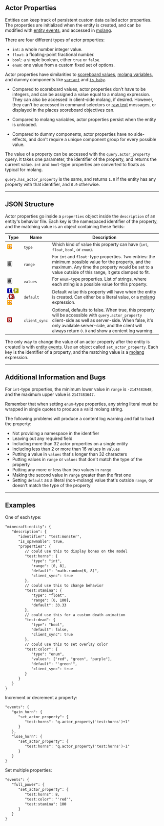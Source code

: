 ## Actor Properties

Entities can keep track of persistent custom data called actor properties. The properties are initialized when the entity is created, and can be modified with [entity events](../events.md), and accessed in [molang](molang.md).

There are four different types of actor properties:
* `int`: a whole number integer value.
* `float`: a floating-point fractional number.
* `bool`: a simple boolean, either `true` or `false`.
* `enum`: one value from a custom fixed set of options.

Actor properties have similarities to [scoreboard values](scoreboard.md), [molang variables](molang.md), and dummy components like [`variant`](../components/variant.md) and [`is_baby`](../components/is_baby.md).

* Compared to scoreboard values, actor properties don't have to be integers, and can be assigned a value equal to a molang expression. They can also be accessed in client-side molang, if desired. However, they can't be accessed in command selectors or [raw text](raw_text.md) messages, or displayed in the places scoreboard objectives can.

* Compared to molang variables, actor properties persist when the entity is unloaded.

* Compared to dummy components, actor properties have no side-effects, and don't require a unique component group for every possible value.

The value of a property can be accessed with the `query.actor_property` query. It takes one parameter, the identifier of the property, and returns the current value. `int` and `bool`-type properties are converted to floats as typical for molang.

`query.has_actor_property` is the same, and returns `1.0` if the entity has any property with that identifier, and `0.0` otherwise.

---

## JSON Structure

Actor properties go inside a `properties` object inside the `description` of an entity's behavior file. Each key is the namespaced identifier of the property, and the matching value is an object containing these fields:

|Type|Name|Description|
|-|-|-|
|<img src="../icons/string.png" width=16>|`type`|Which kind of value this property can have (`int`, `float`, `bool`, or `enum`).|
|<img src="../icons/list.png" width=16>|`range`|For `int` and `float`-type properties. Two entries: the minimum possible value for the property, and the maximum. Any time the property would be set to a value outside of this range, it gets clamped to fit.|
|<img src="../icons/list.png" width=16>|`values`|For `enum`-type properties. List of strings, where each string is a possible value for this property.|
|<img src="../icons/int.png" width=16>/<img src="../icons/float.png" width=16>/<img src="../icons/bool.png" width=16>/<img src="../icons/string.png" width=16>|`default`|Default value this property will have when the entity is created. Can either be a literal value, or a [molang](molang.md) expression.|
|<img src="../icons/bool.png" width=16>|`client_sync`|Optional, defaults to false. When true, this property will be accessible with `query.actor_property` client-side as well as server-side. When false, it's only available server-side, and the client will always return `0.0` and show a content log warning.|

The only way to change the value of an actor property after the entity is created is with [entity events](events.md). Use an object called `set_actor_property`. Each key is the identifier of a property, and the matching value is a [molang](molang.md) expression.

---

## Additional Information and Bugs

For `int`-type properties, the minimum lower value in `range` is `-2147483648`, and the maximum upper value is `2147483647`.

Remember that when setting `enum`-type properties, any string literal must be wrapped in single quotes to produce a valid molang string.

The following problems will produce a content log warning and fail to load the property:
* Not providing a namespace in the identifier
* Leaving out any required field
* Including more than 32 actor properties on a single entity
* Including less than 2 or more than 16 values in `values`
* Putting a value in `values` that's longer than 32 characters
* Putting values in `range` or `values` that don't match the type of the property
* Putting any more or less than two values in `range`
* Making the second value in `range` greater than the first one
* Setting `default` as a literal (non-molang) value that's outside `range`, or doesn't match the type of the property

---

## Examples
One of each type:
```jsonc
"minecraft:entity": {
   "description": {
      "identifier": "test:monster",
      "is_spawnable": true,
      "properties": {
         // could use this to display bones on the model
         "test:horns": {
            "type": "int",
            "range": [0, 8],
            "default": "math.random(6, 8)",
            "client_sync": true
         },
         // could use this to change behavior
         "test:stamina": {
            "type": "float",
            "range": [0, 100],
            "default": 33.33
         },
         // could use this for a custom death animation
         "test:dead": {
            "type": "bool",
            "default": false,
            "client_sync": true
         },
         // could use this to set overlay color
         "test:color": {
            "type": "enum",
            "values": ["red", "green", "purple"],
            "default": "'green'",
            "client_sync": true
         }
      }
   }
}
```

Increment or decrement a property:
```jsonc
"events": {
   "gain_horn": {
      "set_actor_property": {
         "test:horns": "q.actor_property('test:horns')+1"
      }
   },
   "lose_horn": {
      "set_actor_property": {
         "test:horns": "q.actor_property('test:horns')-1"
      }
   }
}
```

Set multiple properties:
```jsonc
"events": {
   "full_power": {
      "set_actor_property": {
         "test:horns": 8,
         "test:color": "'red'",
         "test:stamina": 100
      }
   }
}
```

